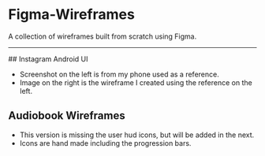 # Figma-Wireframes
A collection of wireframes built from scratch using Figma.
<hr>
## Instagram Android UI

 - Screenshot on the left is from my phone used as a reference.
 - Image on the right is the wireframe I created using the reference on the left.
    
## Audiobook Wireframes
 
 - This version is missing the user hud icons, but will be added in the next.
 - Icons are hand made including the progression bars.

